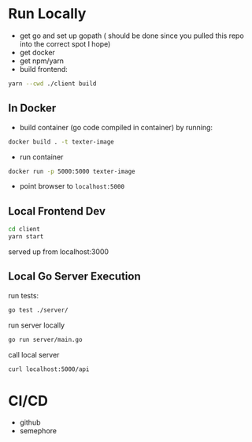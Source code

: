 

# Run Locally
- get go and set up gopath ( should be done since you pulled this repo into the correct spot I hope)
- get docker
- get npm/yarn
- build frontend:
```bash
yarn --cwd ./client build  
```

## In Docker

- build container (go code compiled in container) by running: 
```bash
docker build . -t texter-image
```
- run container
```bash
docker run -p 5000:5000 texter-image
```
- point browser to `localhost:5000`

## Local Frontend Dev
```bash
cd client 
yarn start
```
served up from localhost:3000

## Local Go Server Execution
run tests:
```bash
go test ./server/
```

run server locally
```bash
go run server/main.go
```

call local server
```bash
curl localhost:5000/api
```

# CI/CD
- github
- semephore
